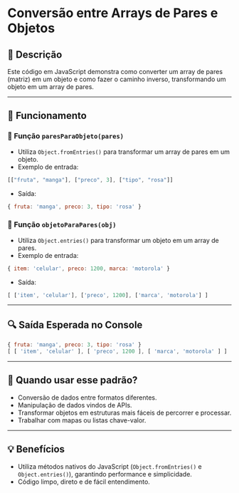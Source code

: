 
# Conversão entre Arrays de Pares e Objetos

## 📄 Descrição

Este código em JavaScript demonstra como converter um array de pares (matriz) em um objeto e como fazer o caminho inverso, transformando um objeto em um array de pares.

---

## 🚀 Funcionamento

### 🔄 Função `paresParaObjeto(pares)`
- Utiliza `Object.fromEntries()` para transformar um array de pares em um objeto.
- Exemplo de entrada:
```javascript
[["fruta", "manga"], ["preco", 3], ["tipo", "rosa"]]
```
- Saída:
```javascript
{ fruta: 'manga', preco: 3, tipo: 'rosa' }
```

### 🔄 Função `objetoParaPares(obj)`
- Utiliza `Object.entries()` para transformar um objeto em um array de pares.
- Exemplo de entrada:
```javascript
{ item: 'celular', preco: 1200, marca: 'motorola' }
```
- Saída:
```javascript
[ ['item', 'celular'], ['preco', 1200], ['marca', 'motorola'] ]
```

---

## 🔍 Saída Esperada no Console

```javascript
{ fruta: 'manga', preco: 3, tipo: 'rosa' }
[ [ 'item', 'celular' ], [ 'preco', 1200 ], [ 'marca', 'motorola' ] ]
```

---

## 🎯 Quando usar esse padrão?

- Conversão de dados entre formatos diferentes.
- Manipulação de dados vindos de APIs.
- Transformar objetos em estruturas mais fáceis de percorrer e processar.
- Trabalhar com mapas ou listas chave-valor.

---

## 💡 Benefícios

- Utiliza métodos nativos do JavaScript (`Object.fromEntries()` e `Object.entries()`), garantindo performance e simplicidade.
- Código limpo, direto e de fácil entendimento.